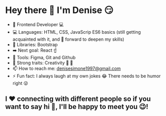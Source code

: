 # Hey there :wave: I'm Denise :smirk: 

- 👩 Frontend Developer 💻
- 💻 Languages: HTML, CSS, JavaScrip ES6 basics (still getting acquainted with it, and 👀 forward to deepen my skills)
- 📕 Libraries: Bootstrap
- ➡️ Next goal: React ☝️
- 🧰 Tools: Figma, Git and Github 
- 💪 Strong traits: Creativity 🦄 🌈
- 📫 How to reach me: denisesimone1997@gmail.com 
- ⚡ Fun fact: I always laugh at my own jokes 😂 There needs to be humor right 😜


## I :heart: connecting with different people so if you want to say hi 👋, I'll be happy to meet you 😉! 

